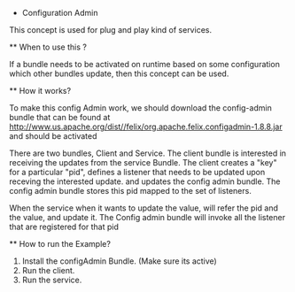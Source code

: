 * Configuration Admin

This concept is used for plug and play kind of services. 

** When to use this ?

If a bundle needs to be activated on runtime based on some configuration which other bundles update,
then this concept can be used.

** How it works?

To make this config Admin work, we should download the config-admin bundle that can be found at http://www.us.apache.org/dist//felix/org.apache.felix.configadmin-1.8.8.jar and should be activated

There are two bundles, Client and Service. The client bundle is interested in receiving the updates from the service Bundle.
The client creates a "key" for a particular "pid", defines a listener that needs to be updated upon receving the interested update.
and updates the config admin bundle. The config admin bundle stores this pid mapped to the set of listeners.

When the service when it wants to update the value, will refer the pid and the value, and update it. The Config admin bundle will invoke all the listener that are registered for that pid

** How to run the Example?
1. Install the configAdmin Bundle. (Make sure its active)
2. Run the client.
3. Run the service.



